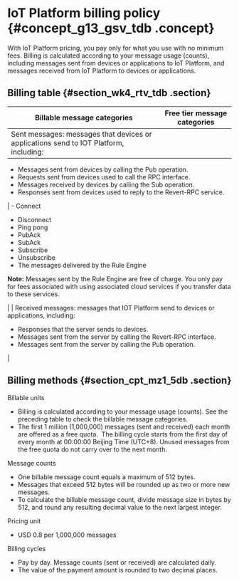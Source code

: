 # IoT Platform billing policy {#concept_g13_gsv_tdb .concept}

With IoT Platform pricing, you pay only for what you use with no minimum fees. Billing is calculated according to your message usage \(counts\), including messages sent from devices or applications to IoT Platform, and messages received from IoT Platform to devices or applications.

## Billing table {#section_wk4_rtv_tdb .section}

|Billable message categories|Free tier message categories|
|---------------------------|----------------------------|
| Sent messages: messages that devices or applications send to IOT Platform, including:

 -   Messages sent from devices by calling the Pub operation.
-   Requests sent from devices used to call the RPC interface.
-   Messages received by devices by calling the Sub operation.
-   Responses sent from devices used to reply to the Revert-RPC service.

 | -   Connect
-   Disconnect
-   Ping pong
-   PubAck
-   SubAck
-   Subscribe
-   Unsubscribe
-   The messages delivered by the Rule Engine

**Note:** Messages sent by the Rule Engine are free of charge. You only pay for fees associated with using associated cloud services if you transfer data to these services.


 |
| Received messages: messages that IOT Platform send to devices or applications, including:

 -   Responses that the server sends to devices.
-   Messages sent from the server by calling the Revert-RPC interface.
-   Messages sent from the server by calling the Pub operation.

 |

## Billing methods {#section_cpt_mz1_5db .section}

Billable units

-   Billing is calculated according to your message usage \(counts\). See the preceding table to check the billable message categories.
-   The first 1 million \(1,000,000\) messages \(sent and received\) each month are offered as a free quota.  The billing cycle starts from the first day of every month at 00:00:00 Beijing Time \(UTC+8\). Unused messages from the free quota do not carry over to the next month.

Message counts

-   One billable message count equals a maximum of 512 bytes. 
-   Messages that exceed 512 bytes will be rounded up as two or more new messages.
-   To calculate the billable message count, divide message size in bytes by 512, and round any resulting decimal value to the next largest integer. 

Pricing unit

-   USD 0.8 per 1,000,000 messages

Billing cycles

-   Pay by day. Message counts \(sent or received\) are calculated daily.
-   The value of the payment amount is rounded to two decimal places.

